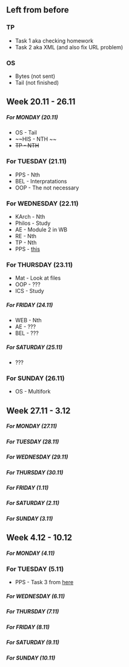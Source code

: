## Left from before
### TP
* Task 1 aka checking homework
* Task 2 aka XML (and also fix URL problem)
### OS
* Bytes (not sent)
* Tail (not finished)

## Week 20.11 - 26.11
##### For MONDAY (20.11)
* OS - Tail
* ~~HIS - NTH ~~
* ~~TP - NTH~~
### For TUESDAY (21.11)
* PPS - Nth
* BEL - Interpratations
* OOP - The not necessary
### For WEDNESDAY (22.11)
* KArch - Nth
* Philos - Study
* AE - Module 2 in WB
* RE - Nth
* TP - Nth
* PPS - [this](https://github.com/NoHomey/PPS-ELSYS-2017-softwares/blob/master/lectures/vectors_and_matrices/lecture.pdf)
### For THURSDAY (23.11)
* Mat - Look at files
* OOP - ???
* ICS - Study
##### For FRIDAY (24.11)
* WEB - Nth
* AE - ???
* BEL - ???
##### For SATURDAY (25.11)
* ???
### For SUNDAY (26.11)
* OS - Multifork

## Week 27.11 - 3.12
##### For MONDAY (27.11)
##### For TUESDAY (28.11)
##### For WEDNESDAY (29.11)
##### For THURSDAY (30.11)
##### For FRIDAY (1.11)
##### For SATURDAY (2.11)
##### For SUNDAY (3.11)

## Week 4.12 - 10.12
##### For MONDAY (4.11)
### For TUESDAY (5.11)
* PPS - Task 3 from [here](https://github.com/NoHomey/PPS-ELSYS-2017-softwares/blob/master/lectures/vectors_and_matrices/lecture.pdf)
##### For WEDNESDAY (6.11)
##### For THURSDAY (7.11)
##### For FRIDAY (8.11)
##### For SATURDAY (9.11)
##### For SUNDAY (10.11)
